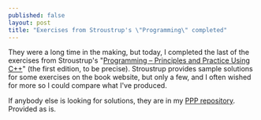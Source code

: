 ```yaml
---
published: false
layout: post
title: "Exercises from Stroustrup's \"Programming\" completed"
---
```


They were a long time in the making, but today, I completed the last of the exercises from Stroustrup's "[Programming &ndash; Principles and Practice Using C++](http://www.stroustrup.com/Programming/PPP1.html)" (the first edition, to be precise). Stroustrup provides sample solutions for some exercises on the book website, but only a few, and I often wished for more so I could compare what I've produced.

If anybody else is looking for solutions, they are in my [PPP repository](https://github.com/bewuethr/stroustrup_ppp). Provided as is.
